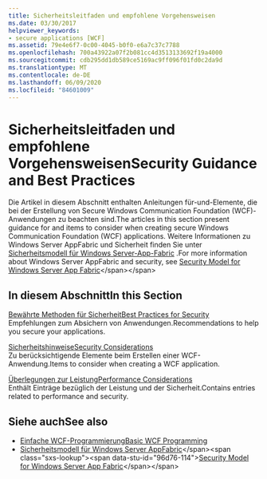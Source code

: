 ```yaml
---
title: Sicherheitsleitfaden und empfohlene Vorgehensweisen
ms.date: 03/30/2017
helpviewer_keywords:
- secure applications [WCF]
ms.assetid: 79e4e6f7-0c00-4045-b0f0-e6a7c37c7788
ms.openlocfilehash: 700a43922a07f2b081cc4d3513133692f19a4000
ms.sourcegitcommit: cdb295dd1db589ce5169ac9ff096f01fd0c2da9d
ms.translationtype: MT
ms.contentlocale: de-DE
ms.lasthandoff: 06/09/2020
ms.locfileid: "84601009"
---
```

# <a name="security-guidance-and-best-practices"></a><span data-ttu-id="96d76-102">Sicherheitsleitfaden und empfohlene Vorgehensweisen</span><span class="sxs-lookup"><span data-stu-id="96d76-102">Security Guidance and Best Practices</span></span>

<span data-ttu-id="96d76-103">Die Artikel in diesem Abschnitt enthalten Anleitungen für-und-Elemente, die bei der Erstellung von Secure Windows Communication Foundation (WCF)-Anwendungen zu beachten sind.</span><span class="sxs-lookup"><span data-stu-id="96d76-103">The articles in this section present guidance for and items to consider when creating secure Windows Communication Foundation (WCF) applications.</span></span> <span data-ttu-id="96d76-104">Weitere Informationen zu Windows Server AppFabric und Sicherheit finden Sie unter [Sicherheitsmodell für Windows Server-App-Fabric](https://docs.microsoft.com/previous-versions/appfabric/ee677202(v=azure.10)) .</span><span class="sxs-lookup"><span data-stu-id="96d76-104">For more information about Windows Server AppFabric and security, see [Security Model for Windows Server App Fabric](https://docs.microsoft.com/previous-versions/appfabric/ee677202(v=azure.10))</span></span>  
  
## <a name="in-this-section"></a><span data-ttu-id="96d76-105">In diesem Abschnitt</span><span class="sxs-lookup"><span data-stu-id="96d76-105">In this Section</span></span>  
 [<span data-ttu-id="96d76-106">Bewährte Methoden für Sicherheit</span><span class="sxs-lookup"><span data-stu-id="96d76-106">Best Practices for Security</span></span>](best-practices-for-security-in-wcf.md)  
 <span data-ttu-id="96d76-107">Empfehlungen zum Absichern von Anwendungen.</span><span class="sxs-lookup"><span data-stu-id="96d76-107">Recommendations to help you secure your applications.</span></span>  
  
 [<span data-ttu-id="96d76-108">Sicherheitshinweise</span><span class="sxs-lookup"><span data-stu-id="96d76-108">Security Considerations</span></span>](security-considerations-in-wcf.md)  
 <span data-ttu-id="96d76-109">Zu berücksichtigende Elemente beim Erstellen einer WCF-Anwendung.</span><span class="sxs-lookup"><span data-stu-id="96d76-109">Items to consider when creating a WCF application.</span></span>  
  
 [<span data-ttu-id="96d76-110">Überlegungen zur Leistung</span><span class="sxs-lookup"><span data-stu-id="96d76-110">Performance Considerations</span></span>](performance-considerations.md)  
 <span data-ttu-id="96d76-111">Enthält Einträge bezüglich der Leistung und der Sicherheit.</span><span class="sxs-lookup"><span data-stu-id="96d76-111">Contains entries related to performance and security.</span></span>  
  
## <a name="see-also"></a><span data-ttu-id="96d76-112">Siehe auch</span><span class="sxs-lookup"><span data-stu-id="96d76-112">See also</span></span>

- [<span data-ttu-id="96d76-113">Einfache WCF-Programmierung</span><span class="sxs-lookup"><span data-stu-id="96d76-113">Basic WCF Programming</span></span>](../basic-wcf-programming.md)
- <span data-ttu-id="96d76-114">[Sicherheitsmodell für Windows Server AppFabric](https://docs.microsoft.com/previous-versions/appfabric/ee677202(v=azure.10))</span><span class="sxs-lookup"><span data-stu-id="96d76-114">[Security Model for Windows Server App Fabric](https://docs.microsoft.com/previous-versions/appfabric/ee677202(v=azure.10))</span></span>
